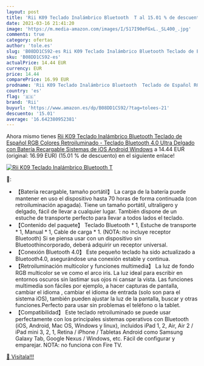 ```yaml
---
layout: post
title: 'Rii K09 Teclado Inalámbrico Bluetooth  T al 15.01 % de descuento'
date: 2021-03-16 21:41:20
image: 'https://m.media-amazon.com/images/I/517I90eFGxL._SL400_.jpg'
comments: true
category: ofertas
author: 'tole.es'
slug: 'B08DD1CS92-es Rii K09 Teclado Inalámbrico Bluetooth Teclado de Español...'
sku: 'B08DD1CS92-es'
actualPrice: 14.44 EUR
currency: EUR
price: 14.44
comparePrice: 16.99 EUR
prodname: 'Rii K09 Teclado Inalámbrico Bluetooth  Teclado de Español RGB Colores Retroiluminado - Teclado Bluetooth 4.0 Ultra Delgado con Batería Recargable  Sistemas de iOS  Android  Windows'
country: 'es'
flag: '🇪🇸'
brand: 'Rii'
buyurl: 'https://www.amazon.es/dp/B08DD1CS92/?tag=tolees-21'
descuento: '15.01'
average: '16.642380952381'
---
```


Ahora mismo tienes [Rii K09 Teclado Inalámbrico Bluetooth  Teclado de Español RGB Colores Retroiluminado - Teclado Bluetooth 4.0 Ultra Delgado con Batería Recargable  Sistemas de iOS  Android  Windows](https://www.amazon.es/dp/B08DD1CS92/?tag=tolees-21) a 14.44 EUR (original: 16.99 EUR) (15.01 %  de descuento) en el siguiente enlace!

[![Rii K09 Teclado Inalámbrico Bluetooth  T](https://m.media-amazon.com/images/I/517I90eFGxL._SL400_.jpg)](https://www.amazon.es/dp/B08DD1CS92/?tag=tolees-21)

🔎:

- 【Batería recargable, tamaño portátil】 La carga de la batería puede mantener en uso el dispositivo hasta 70 horas de forma continuada (con retroiluminación apagada). Tiene un tamaño portátil, ultraligero y delgado, fácil de llevar a cualquier lugar. También dispone de un estuche de transporte perfecto para llevar a todos lados el teclado.
- 【Contenido del paquete】 Teclado Bluetooth * 1, Estuche de transporte * 1, Manual * 1, Cable de carga * 1. (NOTA: no incluye receptor Bluetooth) Si se piensa usar con un dispositivo sin Bluetoothincorporado, deberá adquirir un receptor universal.
- 【Conexión Bluetooth 4.0】 Este pequeño teclado ha sido actualizado a Bluetooth4.0, asegurándose una conexión estable y continua.
- 【Retroiluminación multicolor y funciones multimedia】 La luz de fondo RGB multicolor se ve como el arco iris. La luz ideal para escribir en entornos oscuros sin lastimar sus ojos ni cansar la vista. Las funciones multimedia son fáciles por ejemplo, a hacer capturas de pantalla, cambiar el idioma , cambiar el idioma de entrada (solo son para el sistema iOS), también pueden ajustar la luz de la pantalla, buscar y otras funciones.Perfecto para usar sin problemas el teléfono o la tablet.
- 【Compatibilidad】 Este teclado retroiluminado se puede usar perfectamente con los principales sistemas operativos con Bluetooth (iOS, Android, Mac OS, Windows y linux), incluidos iPad 1, 2, Air, Air 2 / iPad mini 3, 2, 1, Retina / iPhone / Tabletas Android como Samsung Galaxy Tab, Google Nexus / Windows, etc. Fácil de configurar y emparejar. NOTA: no funciona con Fire TV.

[🛒 Visítala!!!](https://www.amazon.es/dp/B08DD1CS92/?tag=tolees-21)
